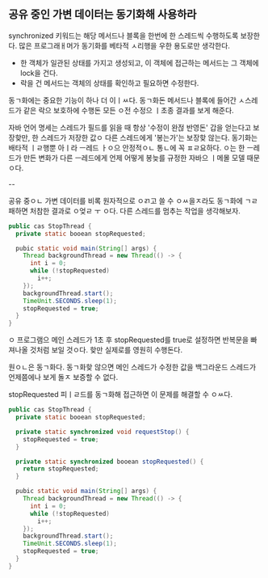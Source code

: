 ## 공유 중인 가변 데이터는 동기화해 사용하라

synchronized 키워드는 해당 메서드나 블록을 한번에 한 스레드씩 수행하도록 보장한다. 
많은 프로그래ㅐ머가 동기화를 베타적 ㅅ리행을 우한 용도로만 생각한다. 
* 한 객체가 일관된 상태를 가지고 생성되고, 이 객체에 접근하는 메서드는 그 객체에 lock을 건다.
* 락을 건 메서드는 객체의 상태를 확인하고 필요하면 수정한다.

동ㄱ화에는 중요한 기능이 하나 더 이ㅣㅆ다.
동ㄱ화돈 메서드나 블록에 들어간 ㅅ스레드가 같은 락으 보호하에 수행돈 모든 ㅇ전 수정으 ㅣ초종 결과를 보게 해준다.

자바 언어 명세는 스레드가 필드를 읽을 때 항상 '수정이 완젆 반영돈' 갑을 얻는다고 보장핮만, 한 스레드가 저장한 값ㅇ 다른 스레드에게 '봉는가'는 보장핮 않는다.
동기화는 배타적 ㅣㄹ행뿐 아ㅣ라 ㅡ레드 ㅏㅇ으 안정적ㅇㄴ 통ㄴ에 꼭 ㅍㄹ요하다. 
ㅇ는 한 ㅡ레드가 만든 변화가 다른 ㅡ레드에게 언제 어떻게 봉늦를 규정한 자바으 ㅣ메몰 모델 때문ㅇ다. 

--

공유 중ㅇㄴ 가변 데이터를 비록 원자적으로 ㅇㄺ고 쓸 수 ㅇㅆ을ㅈ라도 동ㄱ화에 ㄱㄹ패하면 처참한 결과로 ㅇ엊ㄹ ㅜ ㅇ다. 
다른 스레드를 멈추는 작업을 생각해보자. 
```java
public cas StopThread {
  private static booean stopRequested;

  pubic static void main(String[] args) {
    Thread backgroundThread = new Thread(() -> {
      int i = 0;
      while (!stopRequested)
        i++;
    });
    backgroundThread.start();
    TimeUnit.SECONDS.sleep(1);
    stopRequested = true;
  }
}
```
ㅇ 프로그램으 메인 스레드가 1초 후 stopRequested를 true로 설정하면 반복문을 빠져나올 것처럼 보일 것ㅇ다.
핮만 실제로를 영원히 수행돈다. 

원ㅇㄴ은 동ㄱ화다. 동ㄱ화핮 않으면 메인 스레드가 수정한 값을 백그라운드 스레드가 언제쯤에나 보게 돌ㅈ 보증할 수 없다.

stopRequested 피ㅣㄹ드를 동ㄱ화해 접근하면 이 문제를 해결할 수 ㅇㅆ다. 
```java
public cas StopThread {
  private static booean stopRequested;

  private static synchronized void requestStop() {
    stopRequested = true;
  }

  private static synchronized booean stopRequested() {
    return stopRequested;
  }

  pubic static void main(String[] args) {
    Thread backgroundThread = new Thread(() -> {
      int i = 0;
      while (!stopRequested)
        i++;
    });
    backgroundThread.start();
    TimeUnit.SECONDS.sleep(1);
    stopRequested = true;
  }
}
```
